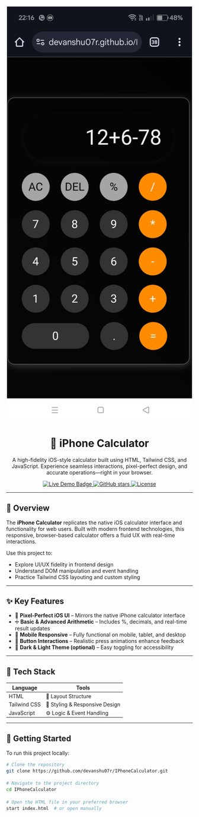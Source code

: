 <p align="center">
  <img src="IphoneCalculator.png" width="500" alt="iPhone Calculator Preview"/>
</p>

<h1 align="center">📱 iPhone Calculator</h1>

<p align="center">
  A high-fidelity iOS-style calculator built using HTML, Tailwind CSS, and JavaScript.  
  Experience seamless interactions, pixel-perfect design, and accurate operations—right in your browser.
</p>

<p align="center">
  <a href="https://devanshu07r.github.io/IPhoneCalculator/" target="_blank">
    <img src="https://img.shields.io/badge/Demo-Online-success?style=for-the-badge" alt="Live Demo Badge"/>
  </a>
  <a href="https://github.com/devanshu07r/IPhoneCalculator/stargazers">
    <img src="https://img.shields.io/github/stars/devanshu07r/IPhoneCalculator?style=social" alt="GitHub stars"/>
  </a>
  <a href="https://opensource.org/licenses/MIT">
    <img src="https://img.shields.io/badge/License-MIT-blue.svg" alt="License"/>
  </a>
</p>

---

## 📖 Overview

The **iPhone Calculator** replicates the native iOS calculator interface and functionality for web users. Built with modern frontend technologies, this responsive, browser-based calculator offers a fluid UX with real-time interactions.

Use this project to:

- Explore UI/UX fidelity in frontend design
- Understand DOM manipulation and event handling
- Practice Tailwind CSS layouting and custom styling

---

## ✨ Key Features

- 🎨 **Pixel-Perfect iOS UI** – Mirrors the native iPhone calculator interface
- ➗ **Basic & Advanced Arithmetic** – Includes %, decimals, and real-time result updates
- 📱 **Mobile Responsive** – Fully functional on mobile, tablet, and desktop
- 🎯 **Button Interactions** – Realistic press animations enhance feedback
- 🌙 **Dark & Light Theme (optional)** – Easy toggling for accessibility

---

## 🔧 Tech Stack

| Language   | Tools           |
|------------|------------------|
| HTML       | 🧱 Layout Structure |
| Tailwind CSS | 🎨 Styling & Responsive Design |
| JavaScript | ⚙️ Logic & Event Handling |

---

## 🚀 Getting Started

To run this project locally:

```bash
# Clone the repository
git clone https://github.com/devanshu07r/IPhoneCalculator.git

# Navigate to the project directory
cd IPhoneCalculator

# Open the HTML file in your preferred browser
start index.html  # or open manually
